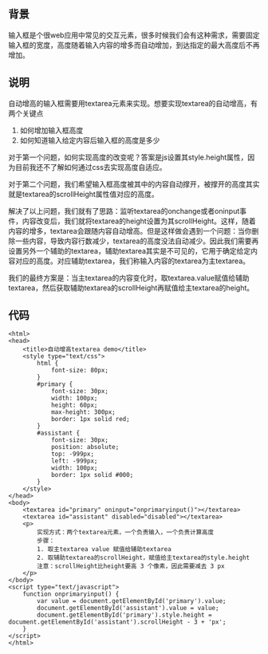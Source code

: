 ## 背景

输入框是个很web应用中常见的交互元素，很多时候我们会有这种需求，需要固定输入框的宽度，高度随着输入内容的增多而自动增加，到达指定的最大高度后不再增加。

## 说明

自动增高的输入框需要用textarea元素来实现。想要实现textarea的自动增高，有两个关键点
1. 如何增加输入框高度
2. 如何知道输入给定内容后输入框的高度是多少

对于第一个问题，如何实现高度的改变呢？答案是js设置其style.height属性，因为目前我还不了解如何通过css去实现高度自适应。

对于第二个问题，我们希望输入框高度被其中的内容自动撑开，被撑开的高度其实就是textarea的scrollHeight属性值对应的高度。

解决了以上问题，我们就有了思路：监听textarea的onchange或者oninput事件，内容改变后，我们就将textarea的height设置为其scrollHeight。这样，随着内容的增多，textarea会跟随内容自动增高。但是这样做会遇到一个问题：当你删除一些内容，导致内容行数减少，textarea的高度没法自动减少。因此我们需要再设置另外一个辅助的textarea，辅助textarea其实是不可见的，它用于确定给定内容对应的高度。对应辅助textarea，我们称输入内容的textarea为主textarea。

我们的最终方案是：当主textarea的内容变化时，取textarea.value赋值给辅助textarea，然后获取辅助textarea的scrollHeight再赋值给主textarea的height。

## 代码

```
<html>
<head>
    <title>自动增高textarea demo</title>
    <style type="text/css">
        html {
            font-size: 80px;
        }
        #primary {
            font-size: 30px;
            width: 100px;
            height: 60px;
            max-height: 300px;
            border: 1px solid red;
        }
        #assistant {
            font-size: 30px;
            position: absolute;
            top: -999px;
            left: -999px;
            width: 100px;
            border: 1px solid #000;
        }
    </style>
</head>
<body>
    <textarea id="primary" oninput="onprimaryinput()"></textarea>
    <textarea id="assistant" disabled="disabled"></textarea>
    <p>
        实现方式：两个textarea元素，一个负责输入，一个负责计算高度
        步骤：
        1. 取主textarea value 赋值给辅助textarea
        2. 取辅助textarea的scrollHeight，赋值给主textarea的style.height
        注意：scrollHeight比height要高 3 个像素，因此需要减去 3 px
    </p>    
</body>
<script type="text/javascript">
    function onprimaryinput() {
        var value = document.getElementById('primary').value;
        document.getElementById('assistant').value = value;
        document.getElementById('primary').style.height = document.getElementById('assistant').scrollHeight - 3 + 'px';
    }
</script>
</html>
```